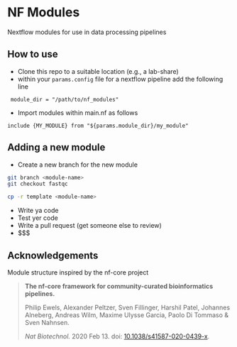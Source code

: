# NF Modules

Nextflow modules for use in data processing pipelines


## How to use

- Clone this repo to a suitable location (e.g., a lab-share)
- within your `params.config` file for a nextflow pipeline add the following line

```
 module_dir = "/path/to/nf_modules"   
```

- Import modules within main.nf as follows

```nextflow
include {MY_MODULE} from "${params.module_dir}/my_module"
```


## Adding a new module

- Create a new branch for the new module

```bash
git branch <module-name>
git checkout fastqc

cp -r template <module-name>
```

- Write ya code
- Test yer code
- Write a pull request (get someone else to review)
- $$$


## Acknowledgements

Module structure inspired by the nf-core project 

> **The nf-core framework for community-curated bioinformatics pipelines.**
>
> Philip Ewels, Alexander Peltzer, Sven Fillinger, Harshil Patel, Johannes Alneberg, Andreas Wilm, Maxime Ulysse Garcia, Paolo Di Tommaso & Sven Nahnsen.
>
> _Nat Biotechnol._ 2020 Feb 13. doi: [10.1038/s41587-020-0439-x](https://dx.doi.org/10.1038/s41587-020-0439-x).

